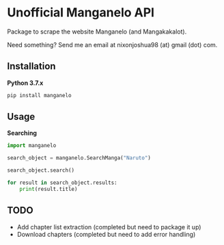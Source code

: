 # Unofficial Manganelo API

Package to scrape the website Manganelo (and Mangakakalot).

Need something? Send me an email at nixonjoshua98 (at) gmail (dot) com.

## Installation

**Python 3.7.x**
```cmd
pip install manganelo
```

## Usage

**Searching**
```python
import manganelo

search_object = manganelo.SearchManga("Naruto")

search_object.search()

for result in search_object.results:
    print(result.title)
```

## TODO
- Add chapter list extraction (completed but need to package it up)
- Download chapters (completed but need to add error handling)